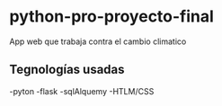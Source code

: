 # python-pro-proyecto-final
App web que trabaja contra el cambio climatico


## Tegnologías usadas
 -pyton
 -flask
 -sqlAlquemy
 -HTLM/CSS
